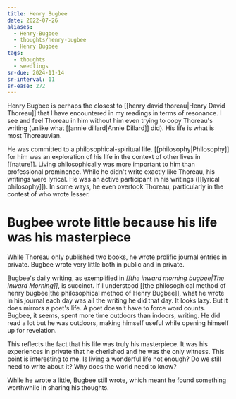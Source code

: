 ```yaml
---
title: Henry Bugbee
date: 2022-07-26
aliases:
  - Henry-Bugbee
  - thoughts/henry-bugbee
  - Henry Bugbee
tags:
  - thoughts
  - seedlings
sr-due: 2024-11-14
sr-interval: 11
sr-ease: 272
---
```

Henry Bugbee is perhaps the closest to [[henry david thoreau|Henry David Thoreau]] that I have encountered in my readings in terms of resonance. I see and feel Thoreau in him without him even trying to copy Thoreau's writing (unlike what [[annie dillard|Annie Dillard]] did). His life is what is most Thoreauvian.

He was committed to a philosophical-spiritual life. [[philosophy|Philosophy]] for him was an exploration of his life in the context of other lives in [[nature]]. Living philosophically was more important to him than professional prominence. While he didn't write exactly like Thoreau, his writings were lyrical. He was an active participant in his writings ([[lyrical philosophy]]). In some ways, he even overtook Thoreau, particularly in the contest of who wrote lesser.

# Bugbee wrote little because his life was his masterpiece

While Thoreau only published two books, he wrote prolific journal entries in private. Bugbee wrote very little both in public and in private.

Bugbee's daily writing, as exemplified in *[[the inward morning bugbee|The Inward Morning]]*, is succinct. If I understood [[the philosophical method of henry bugbee|the philosophical method of Henry Bugbee]], what he wrote in his journal each day was all the writing he did that day. It looks lazy. But it does mirrors a poet's life. A poet doesn't have to force word counts. Bugbee, it seems, spent more time outdoors than indoors, writing. He did read a lot but he was outdoors, making himself useful while opening himself up for revelation.

This reflects the fact that his life was truly his masterpiece. It was his experiences in private that he cherished and he was the only witness. This point is interesting to me. Is living a wonderful life not enough? Do we still need to write about it? Why does the world need to know?

While he wrote a little, Bugbee still wrote, which meant he found something worthwhile in sharing his thoughts.